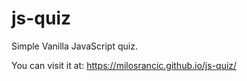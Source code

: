 # js-quiz

Simple Vanilla JavaScript quiz.

You can visit it at: https://milosrancic.github.io/js-quiz/
